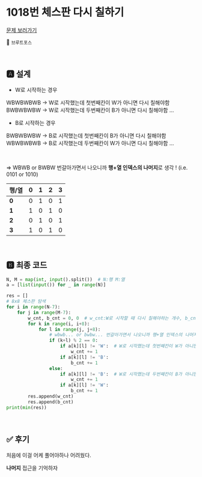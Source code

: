 # 1018번 체스판 다시 칠하기

[문제 보러가기](https://www.acmicpc.net/problem/1018)

🚩 `브루트포스`

<br>

## 🅰 설계

- W로 시작하는 경우

WBWBWBWB  -> W로 시작했는데 첫번째칸이 W가 아니면 다시 칠해야함
BWBWBWBW  -> W로 시작했는데 두번째칸이 B가 아니면 다시 칠해야함
...

- B로 시작하는 경우

BWBWBWBW  -> B로 시작했는데 첫번째칸이 B가 아니면 다시 칠해야함
WBWBWBWB  -> B로 시작했는데 두번째칸이 W가 아니면 다시 칠해야함
...

<br>

=> WBWB or BWBW 번갈아가면서 나오니까 **행+열 인덱스의 나머지**로 생각 ! (i.e. 0101 or 1010)

| 행/열 | 0    | 1    | 2    | 3    |
| ----- | ---- | ---- | ---- | ---- |
| **0** | 0    | 1    | 0    | 1    |
| **1** | 1    | 0    | 1    | 0    |
| **2** | 0    | 1    | 0    | 1    |
| **3** | 1    | 0    | 1    | 0    |



<br>

## 🅱 최종 코드



```python
N, M = map(int, input().split())  # N:행 M:열
a = [list(input()) for _ in range(N)]

res = []
# 8x8 체스판 탐색
for i in range(N-7):
    for j in range(M-7):
        w_cnt, b_cnt = 0, 0  # w_cnt:W로 시작할 때 다시 칠해야하는 개수, b_cnt:B로 시작할 때 다시 칠해야하는 개수
        for k in range(i, i+8):
            for l in range(j, j+8):
                # wbwb... or bwbw... 번갈아가면서 나오니까 행+열 인덱스의 나머지로 생각 (i.e. 0101... or 1010...)
                if (k+l) % 2 == 0:
                    if a[k][l] != 'W':  # W로 시작했는데 첫번째칸이 W가 아니면 다시 칠해야함
                        w_cnt += 1
                    if a[k][l] != 'B':
                        b_cnt += 1
                else:
                    if a[k][l] != 'B':  # W로 시작했는데 두번째칸이 B가 아니면 다시 칠해야함
                        w_cnt += 1
                    if a[k][l] != 'W':
                        b_cnt += 1
        res.append(w_cnt)
        res.append(b_cnt)
print(min(res))

```

<br>

## ✅ 후기

처음에 이걸 어케 풀어야하나 어려웠다.

**나머지** 접근을 기억하자

